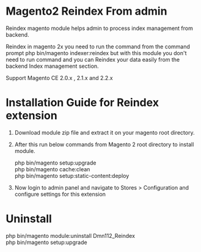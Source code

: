 # Magento2 Reindex From admin
Reindex magento module helps admin to process index management from backend.

Reindex in magento 2x you need to run the command from the command prompt php bin/magento indexer:reindex but with this module you don't need to run command and you can Reindex your data easily from the backend Index management section.

Support Magento CE 2.0.x , 2.1.x  and 2.2.x

# Installation Guide for Reindex extension

1) Download module zip file and extract it on your magento root directory.
2) After this run below commands from Magento 2 root directory to install module.

   php bin/magento setup:upgrade<br>
   php bin/magento cache:clean<br>
   php bin/magento setup:static-content:deploy

3) Now login to admin panel and navigate to Stores > Configuration and configure settings for this extension

# Uninstall

  php bin/magento module:uninstall Dmn112_Reindex<br>
  php bin/magento setup:upgrade
